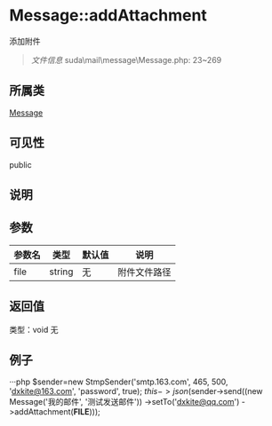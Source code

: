 # Message::addAttachment
添加附件
> *文件信息* suda\mail\message\Message.php: 23~269
## 所属类 

[Message](../Message.md)

## 可见性

  public  
## 说明



## 参数

| 参数名 | 类型 | 默认值 | 说明 |
|--------|-----|-------|-------|
| file |  string | 无 |  附件文件路径 |

## 返回值
类型：void
无

## 例子

···php
$sender=new StmpSender('smtp.163.com', 465, 500, 'dxkite@163.com', 'password', true);
$this->json($sender->send((new Message('我的邮件', '测试发送邮件'))
->setTo('dxkite@qq.com')
->addAttachment(__FILE__)));